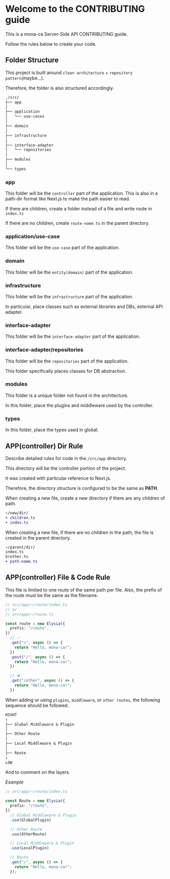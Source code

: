 # Welcome to the CONTRIBUTING guide

This is a mona-ca Server-Side API CONTRIBUTING guide.

Follow the rules below to create your code.

## Folder Structure

This project is built around `clean architecture` + `repository pattern`(maybe...).

Therefore, the folder is also structured accordingly.

```txt
./src/
├── app
│
├── application
│   └── use-cases
│
├── domain
│
├── infrastructure
│
├── interface-adapter
│   └── repositories
│
├── modules
│
└── types
```

### app

This folder will be the `controller` part of the application. This is also in a path-dir format like Next.js to make the path easier to read.

If there are children, create a folder instead of a file and write route in `index.ts`

If there are no children, create `route-name.ts` in the parent directory.

### application/use-case

This folder will be the `use-case` part of the application. 

### domain

This folder will be the `entity(domain)` part of the application. 

### infrastructure

This folder will be the `infrastructure` part of the application. 

In particular, place classes such as external libraries and DBs, external API adapter.

### interface-adapter

This folder will be the `interface-adapter` part of the application. 

### interface-adapter/repositories

This folder will be the `repositories` part of the application. 

This folder specifically places classes for DB abstraction.

### modules

This folder is a unique folder not found in the architecture.

In this folder, place the plugins and middleware used by the controller.

### types

In this folder, place the types used in global.

## APP(controller) Dir Rule

Describe detailed rules for code in the `/src/app` directory.

This directory will be the controller portion of the project.

It was created with particular reference to Next.js.

Therefore, the directory structure is configured to be the same as __PATH__.

When creating a new file, create a new directory if there are any children of path.

```diff
~/new/dir/
+ children.ts
+ index.ts
```

When creating a new file, if there are no children in the path, the file is created in the parent directory.

```diff
~/parent/dir/
index.ts
brother.ts
+ path-name.ts
```

## APP(controller) File & Code Rule

This file is limited to one route of the same path per file.
Also, the prefix of the route must be the same as the filename.

```ts
// src/app/~/route/index.ts
// or
// src/app/~/route.ts

const route = new Elysia({
  prefix: "/route",
})
  // ✅
  .get("/", async () => {
    return "Hello, mona-ca!";
  })
  .post("/", async () => {
    return "Hello, mona-ca!";
  })

  // ❌
  .get("/other", async () => {
    return "Hello, mona-ca!";
  })

```

When adding or using `plugins`, `middleware`, or `other routes`, the following sequence should be followed.

```txt
HIGHT
↑
├── Global Middleware & Plugin
│
├── Other Route
│
├── Local Middleware & Plugin
│
├── Route
↓
LOW
```

And to comment on the layers.

_Example_

```ts
// src/app/~/route/index.ts

const Route = new Elysia({
  prefix: "/route",
})
  // Global Middleware & Plugin
  .use(GlobalPlugin)

  // Other Route
  .use(OtherRoute)

  // Local Middleware & Plugin
  .use(LocalPlugin)

  // Route
  .get("/", async () => {
    return "Hello, mona-ca!";
  });
```

